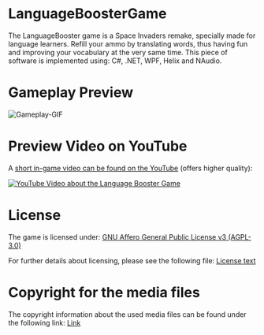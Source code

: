 # LanguageBoosterGame
The LanguageBooster game is a Space Invaders remake, specially made for language learners. Refill your ammo by translating words, thus having fun and improving your vocabulary at the very same time. This piece of software is implemented using: C#, .NET, WPF, Helix and NAudio.

# Gameplay Preview

![Gameplay-GIF](https://github.com/BujakiAttila/LanguageBoosterGame/blob/master/gameplay.gif?raw=true)

# Preview Video on YouTube

A [short in-game video can be found on the YouTube](https://www.youtube.com/watch?v=Sqd_w14mmiY) (offers higher quality):

[![YouTube Video about the Language Booster Game](https://github.com/BujakiAttila/LanguageBoosterGame/blob/master/snapshot.jpg?raw=true "YouTube video - Click to Watch!")](https://www.youtube.com/watch?v=Sqd_w14mmiY)

# License
The game is licensed under: 
[GNU Affero General Public License v3 (AGPL-3.0)](https://tldrlegal.com/license/gnu-affero-general-public-license-v3-(agpl-3.0))

For further details about licensing, please see the following file:
[License text](https://github.com/BujakiAttila/LanguageBoosterGame/blob/master/LICENSE.md)

# Copyright for the media files
The copyright information about the used media files can be found under the following link:
[Link](https://github.com/BujakiAttila/LanguageBoosterGame/blob/master/COPYRIGHT%20-%20MEDIA.md)
